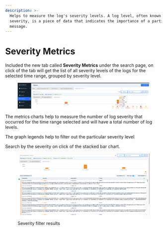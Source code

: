 ```yaml
---
description: >-
  Helps to measure the log's severity levels. A log level, often known as a log
  severity, is a piece of data that indicates the importance of a particular log
  message.
---
```


# Severity Metrics

Included the new tab called **Severity Metrics** under the search page, on click of the tab will get the list of all severity levels of the logs for the selected time range, grouped by severity level.

<figure><img src="../../.gitbook/assets/Screenshot from 2023-01-03 18-09-28.png" alt=""><figcaption></figcaption></figure>

&#x20;The metrics charts help to measure the number of log severity that occurred for the time range selected and will have a total number of log levels.

The graph legends help to filter out the particular severity level

Search by the severity on click of the stacked bar chart.

<figure><img src="../../.gitbook/assets/Screenshot from 2023-01-03 18-20-06.png" alt=""><figcaption><p>Severity filter results</p></figcaption></figure>
